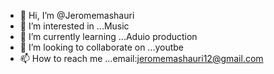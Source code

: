 - 👋 Hi, I’m @Jeromemashauri
- 👀 I’m interested in ...Music 
- 🌱 I’m currently learning ...Aduio production 
- 💞️ I’m looking to collaborate on ...youtbe 
- 📫 How to reach me ...email:jeromemashauri12@gmail.com

<!---
Jeromemashauri/Jeromemashauri is a ✨ special ✨ repository because its `README.md` (this file) appears on your GitHub profile.
You can click the Preview link to take a look at your changes.
--->

